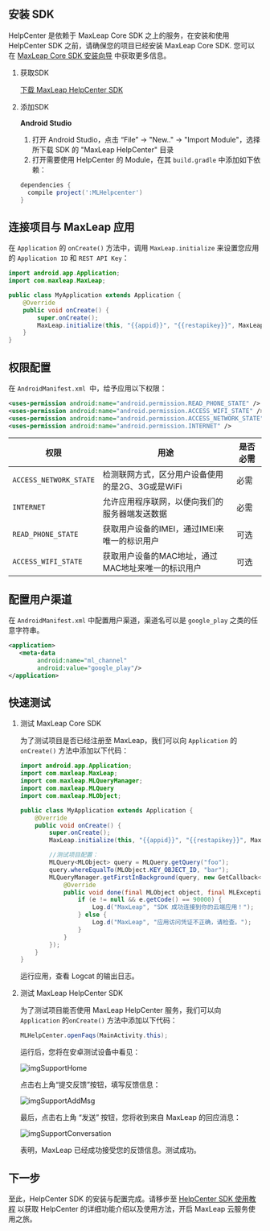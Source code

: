 ##	安装 SDK

HelpCenter 是依赖于 MaxLeap Core SDK 之上的服务，在安装和使用 HelpCenter SDK 之前，请确保您的项目已经安装 MaxLeap Core SDK. 您可以在 [MaxLeap Core SDK 安装向导](ML_DOCS_LINK_PLACEHOLDER_SDK_QUICKSTART_ANDROID) 中获取更多信息。

1. 获取SDK

    <a class="download-sdk" href="https://github.com/MaxLeap/Demo-Support-Android" target="_blank">下载 MaxLeap HelpCenter SDK</a>

2. 添加SDK

    **Android Studio**

    1. 	打开 Android Studio，点击 “File” -> "New.." -> "Import Module"，选择所下载 SDK 的 "MaxLeap HelpCenter" 目录
    2. 	打开需要使用 HelpCenter 的 Module，在其 `build.gradle` 中添加如下依赖：

    ```gradle
    dependencies {
      compile project(':MLHelpcenter')
    }
    ```

##	连接项目与 MaxLeap 应用

在 `Application` 的 `onCreate()` 方法中，调用 `MaxLeap.initialize` 来设置您应用的 `Application ID` 和 `REST API Key`：

```java
import android.app.Application;
import com.maxleap.MaxLeap;

public class MyApplication extends Application {
	@Override
	public void onCreate() {
		super.onCreate();
		MaxLeap.initialize(this, "{{appid}}", "{{restapikey}}", MaxLeap.REGION_CN);
	}
}
```

##	权限配置

在 `AndroidManifest.xml `中，给予应用以下权限：

```xml
<uses-permission android:name="android.permission.READ_PHONE_STATE" />
<uses-permission android:name="android.permission.ACCESS_WIFI_STATE" />
<uses-permission android:name="android.permission.ACCESS_NETWORK_STATE" />
<uses-permission android:name="android.permission.INTERNET" />
```

权限|用途|是否必需
---|---|---
`ACCESS_NETWORK_STATE`|		检测联网方式，区分用户设备使用的是2G、3G或是WiFi| 必需
`INTERNET`| 	允许应用程序联网，以便向我们的服务器端发送数据| 必需
`READ_PHONE_STATE`| 	获取用户设备的IMEI，通过IMEI来唯一的标识用户| 可选
`ACCESS_WIFI_STATE`| 	获取用户设备的MAC地址，通过MAC地址来唯一的标识用户| 可选

## 配置用户渠道

在 `AndroidManifest.xml` 中配置用户渠道，渠道名可以是 `google_play` 之类的任意字符串。

```xml
<application>
   <meta-data
        android:name="ml_channel"
        android:value="google_play"/>
</application>
```

##	快速测试

1. 测试 MaxLeap Core SDK

    为了测试项目是否已经注册至 MaxLeap，我们可以向 `Application` 的 `onCreate()` 方法中添加以下代码：

    ```java
    import android.app.Application;
    import com.maxleap.MaxLeap;
    import com.maxleap.MLQueryManager;
    import com.maxleap.MLQuery
    import com.maxleap.MLObject;

    public class MyApplication extends Application {
        @Override
        public void onCreate() {
            super.onCreate();
            MaxLeap.initialize(this, "{{appid}}", "{{restapikey}}", MaxLeap.REGION_CN);

            //测试项目配置：
    		MLQuery<MLObject> query = MLQuery.getQuery("foo");
            query.whereEqualTo(MLObject.KEY_OBJECT_ID, "bar");
            MLQueryManager.getFirstInBackground(query, new GetCallback<MLObject>() {
                @Override
                public void done(final MLObject object, final MLException e) {
                    if (e != null && e.getCode() == 90000) {
                        Log.d("MaxLeap", "SDK 成功连接到你的云端应用！");
                    } else {
                        Log.d("MaxLeap", "应用访问凭证不正确，请检查。");
                    }
                }
            });
        }
    }
    ```

    运行应用，查看 Logcat 的输出日志。

2. 测试 MaxLeap HelpCenter SDK

    为了测试项目能否使用 MaxLeap HelpCenter 服务，我们可以向 `Application` 的`onCreate()` 方法中添加以下代码：

    ```java
    MLHelpCenter.openFaqs(MainActivity.this);
    ```

    运行后，您将在安卓测试设备中看见：

    ![imgSupportHome](../../../images/imgSupportHome.png)

    点击右上角“提交反馈”按钮，填写反馈信息：

    ![imgSupportAddMsg](../../../images/imgSupportAddMsg.png)

    最后，点击右上角 “发送” 按钮，您将收到来自 MaxLeap 的回应消息：

    ![imgSupportConversation](../../../images/imgSupportConversation.png)

    表明，MaxLeap 已经成功接受您的反馈信息。测试成功。

## 下一步

至此，HelpCenter SDK 的安装与配置完成。请移步至 [HelpCenter SDK 使用教程](ML_DOCS_GUIDE_LINK_PLACEHOLDER_ANDROID#SUPPORT_ZH) 以获取 HelpCenter 的详细功能介绍以及使用方法，开启 MaxLeap 云服务使用之旅。